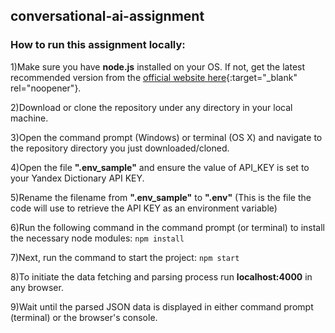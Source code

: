 ## conversational-ai-assignment

### How to run this assignment locally:

1)Make sure you have **node.js** installed on your OS. If not, get the latest recommended version from the [official website here](https://nodejs.org/en/){:target="_blank" rel="noopener"}.

2)Download or clone the repository under any directory in your local machine.

3)Open the command prompt (Windows) or terminal (OS X) and navigate to the repository directory you just downloaded/cloned.

4)Open the file **".env_sample"** and ensure the value of API_KEY is set to your Yandex Dictionary API KEY.

5)Rename the filename from **".env_sample"** to **".env"** (This is the file the code will use to retrieve the API KEY as an environment variable)

6)Run the following command in the command prompt (or terminal) to install the necessary node modules: `npm install` <br>

7)Next, run the command to start the project: `npm start` <br>

8)To initiate the data fetching and parsing process run **localhost:4000** in any browser. 

9)Wait until the parsed JSON data is displayed in either command prompt (terminal) or the browser's console.
